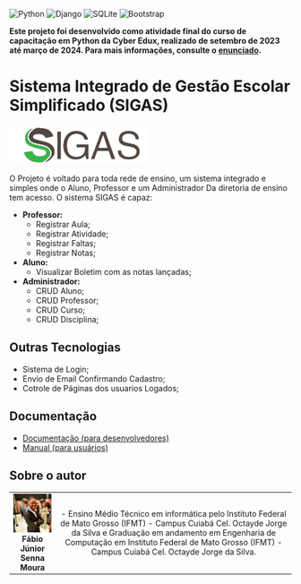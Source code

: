 <!-- Adicione Badges das tecnologias que você usou aqui -->
<!-- Você pode encontrar badges aqui: https://github.com/Ileriayo/markdown-badges?tab=readme-ov-file#markdown-badges -->
![Python](https://img.shields.io/badge/python-3670A0?style=for-the-badge&logo=python&logoColor=ffdd54)
![Django](https://img.shields.io/badge/django-%23092E20.svg?style=for-the-badge&logo=django&logoColor=white)
![SQLite](https://img.shields.io/badge/sqlite-%2307405e.svg?style=for-the-badge&logo=sqlite&logoColor=white)
![Bootstrap](https://img.shields.io/badge/bootstrap-%238511FA.svg?style=for-the-badge&logo=bootstrap&logoColor=white)

**Este projeto foi desenvolvido como atividade final do curso de capacitação em Python da Cyber Edux, realizado de setembro de 2023 até março de 2024. Para mais informações, consulte o [enunciado](ENUNCIADO.md).**

# Sistema Integrado de Gestão Escolar Simplificado (SIGAS)

<!-- Substitua a seguinte imagem por uma logo do seu projeto -->
<img src="/sigas/app_sigas/static/img/logoSigas.png" width="250px">

<!-- Substitua o seguinte parágrafo por um resumo do seu projeto: -->
O Projeto é voltado para toda rede de ensino, um sistema integrado e simples onde
o Aluno, Professor e um Administrador Da diretoria de ensino tem acesso. 
O sistema SIGAS é capaz:
<ul>
    <li><strong>Professor:</strong>
        <ul>
            <li>Registrar Aula;</li>
            <li>Registrar Atividade;</li>
            <li>Registrar Faltas;</li>
            <li>Registrar Notas;</li>
        </ul>
    </li>
    <li><strong>Aluno:</strong>
        <ul>
            <li>Visualizar Boletim com as notas lançadas;</li>
        </ul>
    </li>
    <li><strong>Administrador:</strong>
        <ul>
            <li>CRUD Aluno;</li>
            <li>CRUD Professor;</li>
            <li>CRUD Curso;</li>
            <li>CRUD Disciplina;</li>
        </ul>
    </li>
</ul>

## Outras Tecnologias
<ul>
    <li>Sistema de Login;</li>
    <li>Envio de Email Confirmando Cadastro;</li>
    <li>Cotrole de Páginas dos usuarios Logados;</li>
</ul>
    

## Documentação

* [Documentação (para desenvolvedores)](DOCUMENTACAO.md)
* [Manual (para usuários)](MANUAL.md)

## Sobre o autor

<!-- Coloque seu nome, uma foto sua e uma pequena bio sobre você na seguinte tabela: -->
|  |  |
|:-------------:|:------------------------------------------------------------:|
|  <img src="img/profile.jpg" width="150px"></br> **Fábio Júnior Senna Moura** | - Ensino Médio Técnico em informática pelo Instituto Federal de Mato Grosso (IFMT) - Campus Cuiabá Cel. Octayde Jorge da Silva e Graduação em andamento em Engenharia de Computação em Instituto Federal de Mato Grosso (IFMT) - Campus Cuiabá Cel. Octayde Jorge da Silva. |

